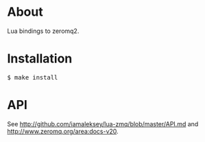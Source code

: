 About
=====

Lua bindings to zeromq2.

Installation
============

<pre>
$ make install
</pre>

API
===

See http://github.com/iamaleksey/lua-zmq/blob/master/API.md and http://www.zeromq.org/area:docs-v20.
